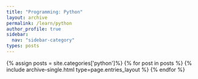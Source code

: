 ```yaml
---
title: "Programming: Python"
layout: archive
permalink: /learn/python
author_profile: true
sidebar:
  nav: "sidebar-category"
types: posts
---
```


{% assign posts = site.categories['python']%}
{% for post in posts %}
  {% include archive-single.html type=page.entries_layout %}
{% endfor %}
